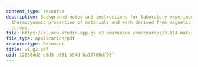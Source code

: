 ```yaml
---
content_type: resource
description: Background notes and instructions for laboratory experiments on quantifying
  thermodynamic properties of materials and work derived from magnetic hysteresis
  curves.
file: https://ol-ocw-studio-app-qa.s3.amazonaws.com/courses/3-014-materials-laboratory-fall-2006/12068dd2e3d3e631694d0a17780df98f_w1_g2.pdf
file_type: application/pdf
resourcetype: Document
title: w1_g2.pdf
uid: 12068dd2-e3d3-e631-694d-0a17780df98f
---
```

